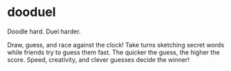 # dooduel

Doodle hard. Duel harder.

Draw, guess, and race against the clock! Take turns sketching secret words while friends try to guess them fast. The quicker the guess, the higher the score. Speed, creativity, and clever guesses decide the winner!


